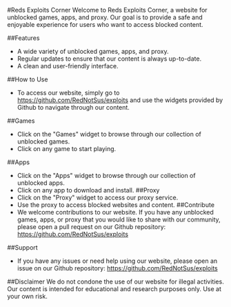 #Reds Exploits Corner
Welcome to Reds Exploits Corner, a website for unblocked games, apps, and proxy. Our goal is to provide a safe and enjoyable experience for users who want to access blocked content.

##Features
- A wide variety of unblocked games, apps, and proxy.
- Regular updates to ensure that our content is always up-to-date.
- A clean and user-friendly interface.

##How to Use
- To access our website, simply go to https://github.com/RedNotSus/exploits and use the widgets provided by Github to navigate through our content.

##Games
- Click on the "Games" widget to browse through our collection of unblocked games.
- Click on any game to start playing.

##Apps
- Click on the "Apps" widget to browse through our collection of unblocked apps.
- Click on any app to download and install.
##Proxy
- Click on the "Proxy" widget to access our proxy service.
- Use the proxy to access blocked websites and content.
##Contribute
- We welcome contributions to our website. If you have any unblocked games, apps, or proxy that you would like to share with our community, please open a pull request on our Github repository: https://github.com/RedNotSus/exploits

##Support
- If you have any issues or need help using our website, please open an issue on our Github repository: https://github.com/RedNotSus/exploits

##Disclaimer
We do not condone the use of our website for illegal activities. Our content is intended for educational and research purposes only. Use at your own risk.
